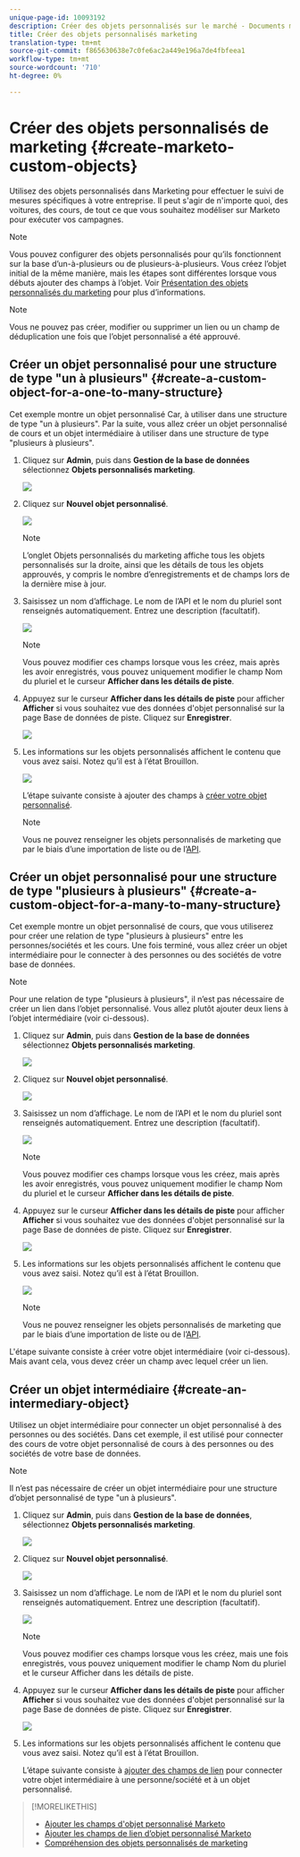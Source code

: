 ```yaml
---
unique-page-id: 10093192
description: Créer des objets personnalisés sur le marché - Documents marketing - Documentation du produit
title: Créer des objets personnalisés marketing
translation-type: tm+mt
source-git-commit: f865630638e7c0fe6ac2a449e196a7de4fbfeea1
workflow-type: tm+mt
source-wordcount: '710'
ht-degree: 0%

---
```



# Créer des objets personnalisés de marketing {#create-marketo-custom-objects}

Utilisez des objets personnalisés dans Marketing pour effectuer le suivi de mesures spécifiques à votre entreprise. Il peut s&#39;agir de n&#39;importe quoi, des voitures, des cours, de tout ce que vous souhaitez modéliser sur Marketo pour exécuter vos campagnes.

>[!NOTE]
>
>Vous pouvez configurer des objets personnalisés pour qu’ils fonctionnent sur la base d’un-à-plusieurs ou de plusieurs-à-plusieurs. Vous créez l’objet initial de la même manière, mais les étapes sont différentes lorsque vous débuts ajouter des champs à l’objet. Voir [Présentation des objets personnalisés du marketing](/help/marketo/product-docs/administration/marketo-custom-objects/understanding-marketo-custom-objects.md) pour plus d’informations.

>[!NOTE]
>
>Vous ne pouvez pas créer, modifier ou supprimer un lien ou un champ de déduplication une fois que l’objet personnalisé a été approuvé.

## Créer un objet personnalisé pour une structure de type &quot;un à plusieurs&quot; {#create-a-custom-object-for-a-one-to-many-structure}

Cet exemple montre un objet personnalisé Car, à utiliser dans une structure de type &quot;un à plusieurs&quot;. Par la suite, vous allez créer un objet personnalisé de cours et un objet intermédiaire à utiliser dans une structure de type &quot;plusieurs à plusieurs&quot;.

1. Cliquez sur **Admin**, puis dans **Gestion de la base de données** sélectionnez **Objets personnalisés marketing**.

   ![](assets/image2016-1-18-13-3a12-3a19.png)

1. Cliquez sur **Nouvel objet personnalisé**.

   ![](assets/image2016-5-18-16-3a28-3a4.png)

   >[!NOTE]
   >
   >L’onglet Objets personnalisés du marketing affiche tous les objets personnalisés sur la droite, ainsi que les détails de tous les objets approuvés, y compris le nombre d’enregistrements et de champs lors de la dernière mise à jour.

1. Saisissez un nom d’affichage. Le nom de l’API et le nom du pluriel sont renseignés automatiquement. Entrez une description (facultatif).

   ![](assets/image2015-9-15-16-3a29-3a17.png)

   >[!NOTE]
   >
   >Vous pouvez modifier ces champs lorsque vous les créez, mais après les avoir enregistrés, vous pouvez uniquement modifier le champ Nom du pluriel et le curseur **Afficher dans les détails de piste**.

1. Appuyez sur le curseur **Afficher dans les détails de piste** pour afficher **Afficher** si vous souhaitez vue des données d&#39;objet personnalisé sur la page Base de données de piste. Cliquez sur **Enregistrer**.

   ![](assets/image2015-9-15-16-3a32-3a2.png)

1. Les informations sur les objets personnalisés affichent le contenu que vous avez saisi. Notez qu’il est à l’état Brouillon.

   ![](assets/image2015-9-15-16-3a38-3a22.png)

   L’étape suivante consiste à ajouter des champs à [créer votre objet personnalisé](/help/marketo/product-docs/administration/marketo-custom-objects/add-marketo-custom-object-fields.md).

   >[!NOTE]
   >
   >Vous ne pouvez renseigner les objets personnalisés de marketing que par le biais d’une importation de liste ou de l’[API](https://developers.marketo.com/documentation/rest/).

## Créer un objet personnalisé pour une structure de type &quot;plusieurs à plusieurs&quot; {#create-a-custom-object-for-a-many-to-many-structure}

Cet exemple montre un objet personnalisé de cours, que vous utiliserez pour créer une relation de type &quot;plusieurs à plusieurs&quot; entre les personnes/sociétés et les cours. Une fois terminé, vous allez créer un objet intermédiaire pour le connecter à des personnes ou des sociétés de votre base de données.

>[!NOTE]
>
>Pour une relation de type &quot;plusieurs à plusieurs&quot;, il n’est pas nécessaire de créer un lien dans l’objet personnalisé. Vous allez plutôt ajouter deux liens à l’objet intermédiaire (voir ci-dessous).

1. Cliquez sur **Admin**, puis dans **Gestion de la base de données** sélectionnez **Objets personnalisés marketing**.

   ![](assets/image2016-1-18-13-3a16-3a25.png)

1. Cliquez sur **Nouvel objet personnalisé**.

   ![](assets/image2016-5-18-16-3a32-3a42.png)

1. Saisissez un nom d’affichage. Le nom de l’API et le nom du pluriel sont renseignés automatiquement. Entrez une description (facultatif).

   ![](assets/image2016-1-14-13-3a38-3a46.png)

   >[!NOTE]
   >
   >Vous pouvez modifier ces champs lorsque vous les créez, mais après les avoir enregistrés, vous pouvez uniquement modifier le champ Nom du pluriel et le curseur **Afficher dans les détails de piste**.

1. Appuyez sur le curseur **Afficher dans les détails de piste** pour afficher **Afficher** si vous souhaitez vue des données d&#39;objet personnalisé sur la page Base de données de piste. Cliquez sur **Enregistrer**.

   ![](assets/image2016-1-14-13-3a42-3a56.png)

1. Les informations sur les objets personnalisés affichent le contenu que vous avez saisi. Notez qu’il est à l’état Brouillon.

   ![](assets/image2016-1-18-8-3a38-3a58.png)

   >[!NOTE]
   >
   >Vous ne pouvez renseigner les objets personnalisés de marketing que par le biais d’une importation de liste ou de l’[API](https://developers.marketo.com/documentation/rest/).

L&#39;étape suivante consiste à créer votre objet intermédiaire (voir ci-dessous). Mais avant cela, vous devez créer un champ avec lequel créer un lien.

## Créer un objet intermédiaire {#create-an-intermediary-object}

Utilisez un objet intermédiaire pour connecter un objet personnalisé à des personnes ou des sociétés. Dans cet exemple, il est utilisé pour connecter des cours de votre objet personnalisé de cours à des personnes ou des sociétés de votre base de données.

>[!NOTE]
>
>Il n’est pas nécessaire de créer un objet intermédiaire pour une structure d’objet personnalisé de type &quot;un à plusieurs&quot;.

1. Cliquez sur **Admin**, puis dans **Gestion de la base de données**, sélectionnez **Objets personnalisés marketing**.

   ![](assets/image2016-1-18-13-3a17-3a40.png)

1. Cliquez sur **Nouvel objet personnalisé**.

   ![](assets/image2016-5-18-16-3a33-3a16.png)

1. Saisissez un nom d’affichage. Le nom de l’API et le nom du pluriel sont renseignés automatiquement. Entrez une description (facultatif).

   ![](assets/image2016-1-14-14-3a10-3a44.png)

   >[!NOTE]
   >
   >Vous pouvez modifier ces champs lorsque vous les créez, mais une fois enregistrés, vous pouvez uniquement modifier le champ Nom du pluriel et le curseur Afficher dans les détails de piste.

1. Appuyez sur le curseur **Afficher dans les détails de piste** pour afficher **Afficher** si vous souhaitez vue des données d&#39;objet personnalisé sur la page Base de données de piste. Cliquez sur **Enregistrer**.

   ![](assets/image2016-1-14-14-3a12-3a49.png)

1. Les informations sur les objets personnalisés affichent le contenu que vous avez saisi. Notez qu’il est à l’état Brouillon.

   L’étape suivante consiste à [ajouter des champs de lien](/help/marketo/product-docs/administration/marketo-custom-objects/add-marketo-custom-object-link-fields.md) pour connecter votre objet intermédiaire à une personne/société et à un objet personnalisé.

>[!MORELIKETHIS]
>
>* [Ajouter les champs d&#39;objet personnalisé Marketo](/help/marketo/product-docs/administration/marketo-custom-objects/add-marketo-custom-object-fields.md)
>* [Ajouter les champs de lien d’objet personnalisé Marketo](/help/marketo/product-docs/administration/marketo-custom-objects/add-marketo-custom-object-link-fields.md)
>* [Compréhension des objets personnalisés de marketing](/help/marketo/product-docs/administration/marketo-custom-objects/understanding-marketo-custom-objects.md)

